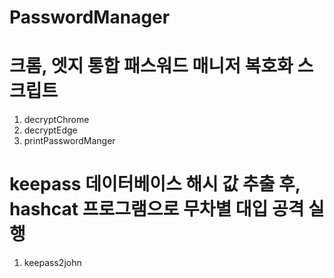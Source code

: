 # PasswordManager

# 크롬, 엣지 통합 패스워드 매니저 복호화 스크립트
1. decryptChrome
2. decryptEdge
3. printPasswordManger

# keepass 데이터베이스 해시 값 추출 후, hashcat 프로그램으로 무차별 대입 공격 실행
1. keepass2john
